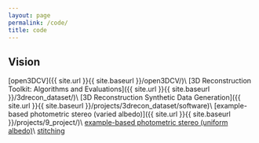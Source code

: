 ```yaml
---
layout: page
permalink: /code/
title: code
---
```


## Vision
[open3DCV]({{ site.url }}{{ site.baseurl }}/open3DCV/)\\
[3D Reconstruction Toolkit: Algorithms and Evaluations]({{ site.url }}{{ site.baseurl }}/3drecon_dataset/)\\
[3D Reconstruction Synthetic Data Generation]({{ site.url }}{{ site.baseurl }}/projects/3drecon_dataset/software)\\
[example-based photometric stereo (varied albedo)]({{ site.url }}{{ site.baseurl }}/projects/9_project/)\\
[example-based photometric stereo (uniform albedo)](https://github.com/imkaywu/Example-based-PS)\\
[stitching](https://github.com/imkaywu/Image-Stitching)

